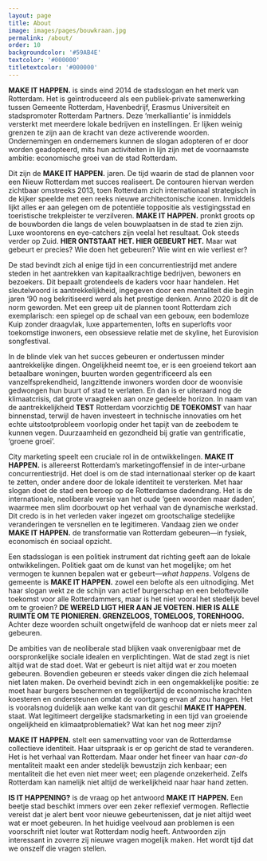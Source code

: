 ```yaml
---
layout: page
title: About
image: images/pages/bouwkraan.jpg
permalink: /about/
order: 10
backgroundcolor: '#59AB4E'
textcolor: '#000000'
titletextcolor: '#000000'
---
```


**MAKE IT HAPPEN.** is sinds eind 2014 de stadsslogan en het merk van Rotterdam. Het is geïntroduceerd als een publiek-private samenwerking tussen Gemeente Rotterdam, Havenbedrijf, Erasmus Universiteit en stadspromoter Rotterdam Partners. Deze ‘merkalliantie’ is inmiddels versterkt met meerdere lokale bedrijven en instellingen. Er lijken weinig grenzen te zijn aan de kracht van deze activerende woorden. Ondernemingen en ondernemers kunnen de slogan adopteren of er door worden geadopteerd, mits hun activiteiten in lijn zijn met de voornaamste ambitie: economische groei van de stad Rotterdam.

Dit zijn de **MAKE IT HAPPEN.** jaren. De tijd waarin de stad de plannen voor een Nieuw Rotterdam met succes realiseert. De contouren hiervan werden zichtbaar omstreeks 2013, toen Rotterdam zich internationaal strategisch in de kijker speelde met een reeks nieuwe architectonische iconen. Inmiddels lijkt alles er aan gelegen om de potentiële toppositie als vestigingsstad en toeristische trekpleister te verzilveren. **MAKE IT HAPPEN.** pronkt groots op de bouwborden die langs de velen bouwplaatsen in de stad te zien zijn. Luxe woontorens en eye-catchers zijn veelal het resultaat. Ook steeds verder op Zuid. **HIER ONTSTAAT HET. HIER GEBEURT HET.** Maar wat gebeurt er precies? Wie doen het gebeuren? Wie wint en wie verliest er?

De stad bevindt zich al enige tijd in een concurrentiestrijd met andere steden in het aantrekken van kapitaalkrachtige bedrijven, bewoners en bezoekers. Dit bepaalt grotendeels de kaders voor haar handelen. Het sleutelwoord is aantrekkelijkheid, ingegeven door een mentaliteit die begin jaren ‘90 nog bekritiseerd werd als het prestige denken. Anno 2020 is dit de norm geworden. Met een greep uit de plannen toont Rotterdam zich exemplarisch: een spiegel op de schaal van een gebouw, een bodemloze Kuip zonder draagvlak, luxe appartementen, lofts en superlofts voor toekomstige inwoners, een obsessieve relatie met de skyline, het Eurovision songfestival.

In de blinde vlek van het succes gebeuren er ondertussen minder aantrekkelijke dingen. Ongelijkheid neemt toe, er is een groeiend tekort aan betaalbare woningen, buurten worden gegentrificeerd als een vanzelfsprekendheid, langzittende inwoners worden door de woonvisie gedwongen hun buurt of stad te verlaten. En dan is er uiteraard nog de klimaatcrisis, dat grote vraagteken aan onze gedeelde horizon. In naam van de aantrekkelijkheid **TEST** Rotterdam voorzichtig **DE TOEKOMST** van haar binnenstad, terwijl de haven investeert in technische innovaties om het echte uitstootprobleem voorlopig onder het tapijt van de zeebodem te kunnen vegen. Duurzaamheid en gezondheid bij gratie van gentrificatie, ‘groene groei’.

City marketing speelt een cruciale rol in de ontwikkelingen. **MAKE IT HAPPEN.** is allereerst Rotterdam’s marketingoffensief in de inter-urbane concurrentiestrijd. Het doel is om de stad internationaal sterker op de kaart te zetten, onder andere door de lokale identiteit te versterken. Met haar slogan doet de stad een beroep op de Rotterdamse dadendrang. Het is de internationale, neoliberale versie van het oude ‘geen woorden maar daden’, waarmee men slim doorbouwt op het verhaal van de dynamische werkstad. Dit credo is in het verleden vaker ingezet om grootschalige stedelijke veranderingen te versnellen en te legitimeren. Vandaag zien we onder **MAKE IT HAPPEN.** de transformatie van Rotterdam gebeuren—in fysiek, economisch én sociaal opzicht.

Een stadsslogan is een politiek instrument dat richting geeft aan de lokale ontwikkelingen. Politiek gaat om de kunst van het mogelijke; om het vermogen te kunnen bepalen wat er gebeurt—_what happens_. Volgens de gemeente is **MAKE IT HAPPEN.** zowel een belofte als een uitnodiging. Met haar slogan wekt ze de schijn van actief burgerschap en een beloftevolle toekomst voor alle Rotterdammers, maar is het niet vooral het stedelijk bevel om te groeien? **DE WERELD LIGT HIER AAN JE VOETEN. HIER IS ALLE RUIMTE OM TE PIONIEREN. GRENZELOOS, TOMELOOS, TORENHOOG.** Achter deze woorden schuilt ongetwijfeld de wanhoop dat er niets meer zal gebeuren.

De ambities van de neoliberale stad blijken vaak onverenigbaar met de oorspronkelijke sociale idealen en verplichtingen. Wat de stad zegt is niet altijd wat de stad doet. Wat er gebeurt is niet altijd wat er zou moeten gebeuren. Bovendien gebeuren er steeds vaker dingen die zich helemaal niet laten maken. De overheid bevindt zich in een ongemakkelijke positie: ze moet haar burgers beschermen en tegelijkertijd de economische krachten koesteren en ondersteunen omdat de voortgang ervan af zou hangen. Het is vooralsnog duidelijk aan welke kant van dit geschil **MAKE IT HAPPEN.** staat. Wat legitimeert dergelijke stadsmarketing in een tijd van groeiende ongelijkheid en klimaatproblematiek? Wat kan het nog meer zijn?

**MAKE IT HAPPEN.** stelt een samenvatting voor van de Rotterdamse collectieve identiteit. Haar uitspraak is er op gericht de stad te veranderen. Het is het verhaal van Rotterdam. Maar onder het fineer van haar _can-do_ mentaliteit maakt een ander stedelijk bewustzijn zich kenbaar; een mentaliteit die het even niet meer weet; een plagende onzekerheid. Zelfs Rotterdam kan namelijk niet altijd de werkelijkheid naar haar hand zetten.

**IS IT HAPPENING?** is de vraag op het antwoord **MAKE IT HAPPEN.** Een beetje stad beschikt immers over een zeker reflexief vermogen. Reflectie vereist dat je alert bent voor nieuwe gebeurtenissen, dat je niet altijd weet wat er moet gebeuren. In het huidige veelvoud aan problemen is een voorschrift niet louter wat Rotterdam nodig heeft. Antwoorden zijn interessant in zoverre zij nieuwe vragen mogelijk maken. Het wordt tijd dat we onszelf die vragen stellen.
